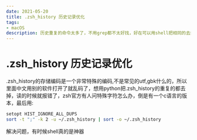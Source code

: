 ```yaml
---
date: 2021-05-20
title: .zsh_history 历史记录优化
tags:
- macOS
description: 历史重复的命令太多了，不用grep都不太好找，好在可以用shell把相同的去掉
---
```

# .zsh_history 历史记录优化
.zsh_history的存储编码是一个非常特殊的编码,不是常见的utf,gbk什么的，所以里面中文用别的软件打开了就乱码了，想用python把.zsh_history的重复的都去掉，读的时候就报错了，zsh官方有人问特殊字符怎么办，倒是有一个c语言的版本，最后用:
```bash
setopt HIST_IGNORE_ALL_DUPS
sort -t ";" -k 2 -u ~/.zsh_history | sort -o ~/.zsh_history

```
解决问题，有时候shell真的是神器

<Comment />
